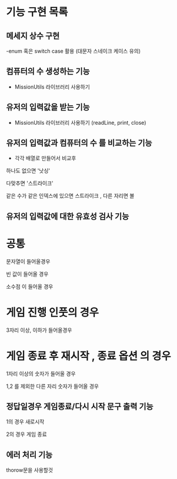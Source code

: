 # 기능 구현 목록

## 메세지 상수 구현

-enum 혹은 switch case 활용 (대문자 스네이크 케이스 유의)

## 컴퓨터의 수 생성하는 기능

- MissionUtils 라이브러리 사용하기

## 유저의 입력값을 받는 기능

- MissionUtils 라이브러리 사용하기 (readLine, print, close)

## 유저의 입력값과 컴퓨터의 수 를 비교하는 기능

- 각각 배열로 만들어서 비교후

하나도 없으면 '낫싱'

다맞추면 '스트라이크'

같은 수가 같은 인덱스에 있으면 스트라이크 , 다른 자리면 볼

## 유저의 입력값에 대한 유효성 검사 기능

# 공통

문자열이 들어올경우

빈 값이 들어올 경우

소수점 이 들어올 경우

# 게임 진행 인풋의 경우

3자리 이상, 이하가 들어올경우

# 게임 종료 후 재시작 , 종료 옵션 의 경우

1자리 이상의 숫자가 들어올 경우

1,2 를 제외한 다른 자리 숫자가 들어올 경우

## 정답일경우 게임종료/다시 시작 문구 출력 기능

1의 경우 새로시작

2의 경우 게임 종료

## 에러 처리 기능

thorow문을 사용할것
